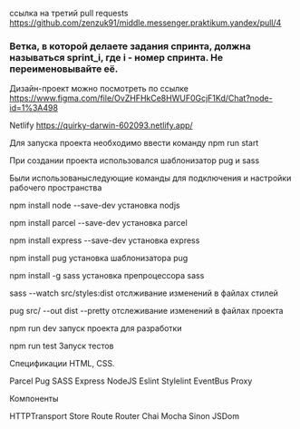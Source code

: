 
 cсылка на третий pull requests https://github.com/zenzuk91/middle.messenger.praktikum.yandex/pull/4
### Ветка, в которой делаете задания спринта, должна называться sprint_i, где i - номер спринта. Не переименовывайте её.


Дизайн-проект можно посмотреть по ссылке https://www.figma.com/file/OvZHFHkCe8HWUF0GcjF1Kd/Chat?node-id=1%3A498

Netlify https://quirky-darwin-602093.netlify.app/

Для запуска проекта необходимо ввести команду npm run start

При создании проекта использовался шаблонизатор pug и sass

Были использованыследующие команды для подключения и настройки рабочего пространства 

npm install node --save-dev установка nodjs

npm install parcel --save-dev установка parcel

npm install express --save-dev установка express

npm install pug установка шаблонизатора pug

npm install -g sass установка препроцессора sass

sass --watch src/styles:dist отслживание изменений в файлах стилей

pug src/ --out dist --pretty отслеживание изменений в файлах проекта

npm run dev запуск проекта для разработки

npm run test Запуск тестов

Спецификации HTML, CSS.

Parcel
Pug
SASS
Express
NodeJS
Eslint
Stylelint
EventBus
Proxy

Компоненты

HTTPTransport
Store
Route
Router
Chai
Mocha
Sinon
JSDom
